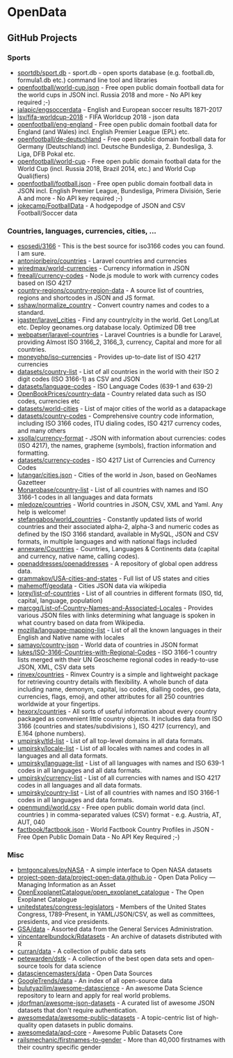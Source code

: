 # OpenData

## GitHub Projects

### Sports
* [sportdb/sport.db](https://github.com/sportdb/sport.db) - sport.db - open sports database (e.g. football.db, formula1.db etc.) command line tool and libraries 
* [openfootball/world-cup.json](https://github.com/openfootball/world-cup.json) - Free open public domain football data for the world cups in JSON incl. Russia 2018 and more - No API key required ;-) 
* [jalapic/engsoccerdata](https://github.com/jalapic/engsoccerdata) - English and European soccer results 1871-2017
* [lsv/fifa-worldcup-2018](https://github.com/lsv/fifa-worldcup-2018) - FIFA Worldcup 2018 - json data
* [openfootball/eng-england](https://github.com/openfootball/eng-england) - Free open public domain football data for England (and Wales) incl. English Premier League (EPL) etc.
* [openfootball/de-deutschland](https://github.com/openfootball/de-deutschland) - Free open public domain football data for Germany (Deutschland) incl. Deutsche Bundesliga, 2. Bundesliga, 3. Liga, DFB Pokal etc.
* [openfootball/world-cup](https://github.com/openfootball/world-cup) - Free open public domain football data for the World Cup (incl. Russia 2018, Brazil 2014, etc.) and World Cup Quali(fiers)
* [openfootball/football.json](https://github.com/openfootball/football.json) - Free open public domain football data in JSON incl. English Premier League, Bundesliga, Primera División, Serie A and more - No API key required ;-)
* [jokecamp/FootballData](https://github.com/jokecamp/FootballData) - A hodgepodge of JSON and CSV Football/Soccer data

### Countries, languages, currencies, cities, ...
* [esosedi/3166](https://github.com/esosedi/3166) - This is the best source for iso3166 codes you can found. I am sure. 
* [antonioribeiro/countries](https://github.com/antonioribeiro/countries) - Laravel countries and currencies
* [wiredmax/world-currencies](https://github.com/wiredmax/world-currencies) - Currency information in JSON
* [freeall/currency-codes](https://github.com/freeall/currency-codes) - Node.js module to work with currency codes based on ISO 4217
* [country-regions/country-region-data](https://github.com/country-regions/country-region-data) - A source list of countries, regions and shortcodes in JSON and JS format.
* [sshaw/normalize_country](https://github.com/sshaw/normalize_country) - Convert country names and codes to a standard.
* [igaster/laravel_cities](https://github.com/igaster/laravel_cities) - Find any country/city in the world. Get Long/Lat etc. Deploy geonames.org database localy. Optimized DB tree
* [webpatser/laravel-countries](https://github.com/webpatser/laravel-countries) - Laravel Countries is a bundle for Laravel, providing Almost ISO 3166_2, 3166_3, currency, Capital and more for all countries.
* [moneyphp/iso-currencies](https://github.com/moneyphp/iso-currencies) - Provides up-to-date list of ISO 4217 currencies
* [datasets/country-list](https://github.com/datasets/country-list) - List of all countries in the world with their ISO 2 digit codes (ISO 3166-1) as CSV and JSON
* [datasets/language-codes](https://github.com/datasets/language-codes) - ISO Language Codes (639-1 and 639-2)
* [OpenBookPrices/country-data](https://github.com/OpenBookPrices/country-data) - Country related data such as ISO codes, currencies etc
* [datasets/world-cities](https://github.com/datasets/world-cities) - List of major cities of the world as a datapackage
* [datasets/country-codes](https://github.com/datasets/country-codes) - Comprehensive country code information, including ISO 3166 codes, ITU dialing codes, ISO 4217 currency codes, and many others
* [xsolla/currency-format](https://github.com/xsolla/currency-format) - JSON with information about currencies: codes (ISO 4217), the names, grapheme (symbols), fraction information and formatting.
* [datasets/currency-codes](https://github.com/datasets/currency-codes) - ISO 4217 List of Currencies and Currency Codes
* [lutangar/cities.json](https://github.com/lutangar/cities.json) - Cities of the world in Json, based on GeoNames Gazetteer
* [Monarobase/country-list](https://github.com/Monarobase/country-list) - List of all countries with names and ISO 3166-1 codes in all languages and data formats
* [mledoze/countries](https://github.com/mledoze/countries) - World countries in JSON, CSV, XML and Yaml. Any help is welcome!
* [stefangabos/world_countries](https://github.com/stefangabos/world_countries) - Constantly updated lists of world countries and their associated alpha-2, alpha-3 and numeric codes as defined by the ISO 3166 standard, available in MySQL, JSON and CSV formats, in multiple languages and with national flags included
* [annexare/Countries](https://github.com/annexare/Countries) - Countries, Languages & Continents data (capital and currency, native name, calling codes).
* [openaddresses/openaddresses](https://github.com/openaddresses/openaddresses) - A repository of global open address data.
* [grammakov/USA-cities-and-states](https://github.com/grammakov/USA-cities-and-states) - Full list of US states and cities
* [mahemoff/geodata](https://github.com/mahemoff/geodata) - Cities JSON data via wikipedia
* [lorey/list-of-countries](https://github.com/lorey/list-of-countries) - List of all countries in different formats (ISO, tld, capital, language, population)
* [marcgg/List-of-Country-Names-and-Associated-Locales](https://github.com/marcgg/List-of-Country-Names-and-Associated-Locales) - Provides various JSON files with links determining what language is spoken in what country based on data from Wikipedia.
* [mozilla/language-mapping-list](https://github.com/mozilla/language-mapping-list) - List of all the known languages in their English and Native name with locales
* [samayo/country-json](https://github.com/samayo/country-json) - World data of countries in JSON format
* [lukes/ISO-3166-Countries-with-Regional-Codes](https://github.com/lukes/ISO-3166-Countries-with-Regional-Codes) - ISO 3166-1 country lists merged with their UN Geoscheme regional codes in ready-to-use JSON, XML, CSV data sets
* [rinvex/countries](https://github.com/rinvex/countries) - Rinvex Country is a simple and lightweight package for retrieving country details with flexibility. A whole bunch of data including name, demonym, capital, iso codes, dialling codes, geo data, currencies, flags, emoji, and other attributes for all 250 countries worldwide at your fingertips.
* [hexorx/countries](https://github.com/hexorx/countries) - All sorts of useful information about every country packaged as convenient little country objects. It includes data from ISO 3166 (countries and states/subdivisions ), ISO 4217 (currency), and E.164 (phone numbers).
* [umpirsky/tld-list](https://github.com/umpirsky/tld-list) - List of all top-level domains in all data formats.
* [umpirsky/locale-list](https://github.com/umpirsky/locale-list) - List of all locales with names and codes in all languages and all data formats.
* [umpirsky/language-list](https://github.com/umpirsky/language-list) - List of all languages with names and ISO 639-1 codes in all languages and all data formats.
* [umpirsky/currency-list](https://github.com/umpirsky/currency-list) - List of all currencies with names and ISO 4217 codes in all languages and all data formats.
* [umpirsky/country-list](https://github.com/umpirsky/country-list) - List of all countries with names and ISO 3166-1 codes in all languages and data formats.
* [openmundi/world.csv](https://github.com/openmundi/world.csv) - Free open public domain world data (incl. countries ) in comma-separated values (CSV) format - e.g. Austria, AT, AUT, 040 
* [factbook/factbook.json](https://github.com/factbook/factbook.json) - World Factbook Country Profiles in JSON - Free Open Public Domain Data - No API Key Required ;-)

### Misc
* [bmtgoncalves/pyNASA](https://github.com/bmtgoncalves/pyNASA) - A simple interface to Open NASA datasets
* [project-open-data/project-open-data.github.io](https://github.com/project-open-data/project-open-data.github.io) - Open Data Policy — Managing Information as an Asset
* [OpenExoplanetCatalogue/open_exoplanet_catalogue](https://github.com/OpenExoplanetCatalogue/open_exoplanet_catalogue) - The Open Exoplanet Catalogue
* [unitedstates/congress-legislators](https://github.com/unitedstates/congress-legislators) - Members of the United States Congress, 1789-Present, in YAML/JSON/CSV, as well as committees, presidents, and vice presidents.
* [GSA/data](https://github.com/GSA/data) - Assorted data from the General Services Administration.
* [vincentarelbundock/Rdatasets](https://github.com/vincentarelbundock/Rdatasets) - An archive of datasets distributed with R
* [curran/data](https://github.com/curran/data) - A collection of public data sets
* [petewarden/dstk](https://github.com/petewarden/dstk) - A collection of the best open data sets and open-source tools for data science
* [datasciencemasters/data](https://github.com/datasciencemasters/data) - Open Data Sources
* [GoogleTrends/data](https://github.com/GoogleTrends/data) - An index of all open-source data
* [bulutyazilim/awesome-datascience](https://github.com/bulutyazilim/awesome-datascience) - An awesome Data Science repository to learn and apply for real world problems.
* [jdorfman/awesome-json-datasets](https://github.com/jdorfman/awesome-json-datasets) - A curated list of awesome JSON datasets that don't require authentication.
* [awesomedata/awesome-public-datasets](https://github.com/awesomedata/awesome-public-datasets) - A topic-centric list of high-quality open datasets in public domains.
* [awesomedata/apd-core](https://github.com/awesomedata/apd-core) - Awesome Public Datasets Core
* [railsmechanic/firstnames-to-gender](https://github.com/railsmechanic/firstnames-to-gender) - More than 40,000 firstnames with their country specific gender
